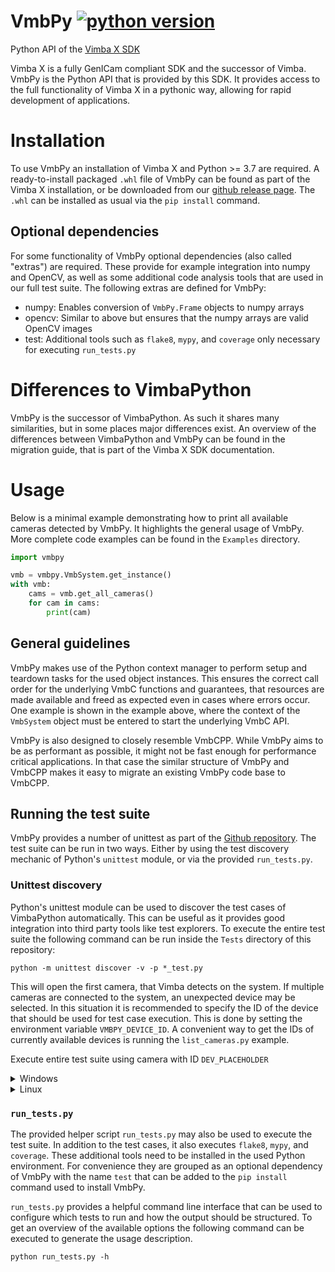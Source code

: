 # VmbPy [![python version](https://img.shields.io/badge/python-3.7+-blue.svg)](https://www.python.org/downloads/)

Python API of the [Vimba X SDK](https://www.alliedvision.com)

Vimba X is a fully GenICam compliant SDK and the successor of Vimba. VmbPy is the Python API that is
provided by this SDK. It provides access to the full functionality of Vimba X in a pythonic way,
allowing for rapid development of applications.

# Installation

To use VmbPy an installation of Vimba X and Python >= 3.7 are required. A ready-to-install packaged
`.whl` file of VmbPy can be found as part of the Vimba X installation, or be downloaded from our
[github release page](https://github.com/alliedvision/VmbPy/releases). The `.whl` can be installed
as usual via the `pip install` command.

## Optional dependencies
For some functionality of VmbPy optional dependencies (also called "extras") are required. These
provide for example integration into numpy and OpenCV, as well as some additional code analysis
tools that are used in our full test suite. The following extras are defined for VmbPy:

- numpy: Enables conversion of `VmbPy.Frame` objects to numpy arrays
- opencv: Similar to above but ensures that the numpy arrays are valid OpenCV images
- test: Additional tools such as `flake8`, `mypy`, and `coverage` only necessary for executing `run_tests.py`

# Differences to VimbaPython

VmbPy is the successor of VimbaPython. As such it shares many similarities, but in some places major
differences exist. An overview of the differences between VimbaPython and VmbPy can be found in the
migration guide, that is part of the Vimba X SDK documentation.

# Usage

Below is a minimal example demonstrating how to print all available cameras detected by VmbPy. It
highlights the general usage of VmbPy. More complete code examples can be found in the `Examples`
directory.

```python
import vmbpy

vmb = vmbpy.VmbSystem.get_instance()
with vmb:
    cams = vmb.get_all_cameras()
    for cam in cams:
        print(cam)
```

## General guidelines

VmbPy makes use of the Python context manager to perform setup and teardown tasks for the used
object instances. This ensures the correct call order for the underlying VmbC functions and
guarantees, that resources are made available and freed as expected even in cases where errors
occur. One example is shown in the example above, where the context of the `VmbSystem` object must
be entered to start the underlying VmbC API.

VmbPy is also designed to closely resemble VmbCPP. While VmbPy aims to be as performant as possible,
it might not be fast enough for performance critical applications. In that case the similar
structure of VmbPy and VmbCPP makes it easy to migrate an existing VmbPy code base to VmbCPP.

## Running the test suite

VmbPy provides a number of unittest as part of the [Github
repository](https://github.com/alliedvision/VmbPy). The test suite can be run in two ways.
Either by using the test discovery mechanic of Python's `unittest` module, or via the provided
`run_tests.py`.

### Unittest discovery

Python's unittest module can be used to discover the test cases of VimbaPython automatically. This
can be useful as it provides good integration into third party tools like test explorers. To execute
the entire test suite the following command can be run inside the `Tests` directory of this
repository:

```
python -m unittest discover -v -p *_test.py
```

This will open the first camera, that Vimba detects on the system. If multiple cameras are connected
to the system, an unexpected device may be selected. In this situation it is recommended to specify
the ID of the device that should be used for test case execution. This is done by setting the
environment variable `VMBPY_DEVICE_ID`. A convenient way to get the IDs of currently available
devices is running the `list_cameras.py` example.

Execute entire test suite using camera with ID `DEV_PLACEHOLDER`

<details><summary>Windows</summary>

```
set VMBPY_DEVICE_ID=DEV_PLACEHOLDER
python -m unittest discover -v -p *_test.py
```
</details>

<details><summary>Linux</summary>

```
export VMBPY_DEVICE_ID=DEV_PLACEHOLDER
python -m unittest discover -v -p *_test.py
```
</details>

### `run_tests.py`

The provided helper script `run_tests.py` may also be used to execute the test suite. In addition to
the test cases, it also executes `flake8`, `mypy`, and `coverage`. These additional tools need to be
installed in the used Python environment. For convenience they are grouped as an optional dependency
of VmbPy with the name `test` that can be added to the `pip install` command used to install VmbPy.

`run_tests.py` provides a helpful command line interface that can be used to configure which tests
to run and how the output should be structured. To get an overview of the available options the
following command can be executed to generate the usage description.

```
python run_tests.py -h
```
